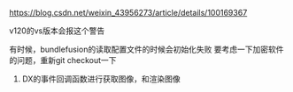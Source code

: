 https://blog.csdn.net/weixin_43956273/article/details/100169367

v120的vs版本会报这个警告

有时候，bundlefusion的读取配置文件的时候会初始化失败
要考虑一下加密软件的问题，重新git checkout一下

1. DX的事件回调函数进行获取图像，和渲染图像
